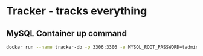 # Tracker - tracks everything

## MySQL Container up command

```bash
docker run --name tracker-db -p 3306:3306 -e MYSQL_ROOT_PASSWORD=tadmin -e MYSQL_DATABASE=tracker_db -e MYSQL_USER=trackeradmin -e MYSQL_PASSWORD=trackeradmin -d mysql:latest
```
